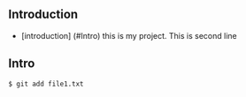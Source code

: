 ## Introduction
* [introduction] (#Intro)
this is my project. This is second line

## Intro
```
$ git add file1.txt

```
